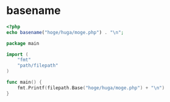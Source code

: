 # basename

```php
<?php
echo basename("hoge/huga/moge.php") . "\n";
```



```go
package main

import (
	"fmt"
	"path/filepath"
)

func main() {
	fmt.Printf(filepath.Base("hoge/huga/moge.php") + "\n")
}
```
